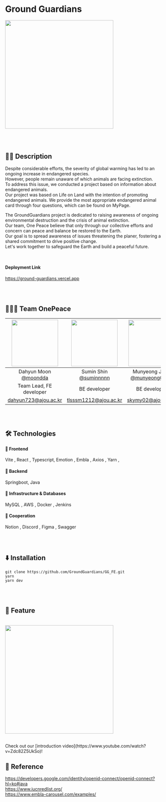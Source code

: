 # Ground Guardians
<img src="https://github.com/GroundGuardians/GG_FE/assets/99591750/7e2c1915-467c-4d6b-a035-ea1d8ac043e8" width="350" height="350"/></p>

<br>
<br>

## ✍🏻 Description

   Despite considerable efforts, the severity of global warming has led to an ongoing increase in endangered species.<br/> However, people remain unaware of which animals are facing extinction.<br/> To address this issue, we conducted a project based on information about endangered animals.<br/> Our project was based on Life on Land with the intention of promoting endangered animals. We provide the most appropriate endangered animal card through four questions, which can be found on MyPage.

   The GroundGuardians project is dedicated to raising awareness of ongoing environmental destruction and the crisis of animal extinction.<br/> Our team, One Peace believe that only through our collective efforts and concern can peace and balance be restored to the Earth.<br/> Our goal is to spread awareness of issues threatening the planer, fostering a shared commitment to drive positive change.<br/> Let's work together to safeguard the Earth and build a peaceful future.

<br/>

#### Deployment Link
https://ground-guardians.vercel.app

<br/>
<br/>

## 👩🏻‍💻 Team OnePeace
|<img src="https://avatars.githubusercontent.com/u/93575538?v=4" width="150" height="150"/>|<img src="https://avatars.githubusercontent.com/u/89023026?v=4" width="150" height="150"/>|<img src="https://avatars.githubusercontent.com/u/99591750?v=4" width="150" height="150"/>|<img src="https://avatars.githubusercontent.com/u/134673146?v=4" width="150" height="150"/>|
|:-:|:-:|:-:|:-:|
|Dahyun Moon<br/>[@moondda](https://github.com/moondda)|Sumin Shin<br/>[@suminnnnn](https://github.com/suminnnnn)|Munyeong Jung<br/>[@munyeong0103](https://github.com/munyeong0103)|Eunbi Hwang<br/>[@eunv0110](https://github.com/eunv0110)|
|Team Lead, FE developer|BE developer|BE developer|Designer|
|dahyun723@ajou.ac.kr|tlsssm1212@ajou.ac.kr|skymy02@ajou.ac.kr|pintotoro123@ajou.ac.kr|

<br/>
<br/>

## 🛠️ Technologies

#### 💙 Frontend

Vite , React , Typescript, Emotion ,  Embla , Axios , Yarn ,

#### 🧡 Backend

Springboot, Java

#### 🤎 Infrastructure & Databases

MySQL , AWS , Docker , Jenkins

#### 💚 Cooperation

Notion , Discord , Figma , Swagger


<br/>
<br/>

## ⬇️ Installation

```
git clone https://github.com/GroundGuardians/GG_FE.git
yarn
yarn dev
```

<br/>
<br/>

## 🫧 Feature
<br/>
<img src="https://github.com/GroundGuardians/.github/assets/89023026/35608150-af75-4d0e-95d5-774336486fb3" height="350"/></p>
<br/>
Check out our [introduction video](https://www.youtube.com/watch?v=Zdc82Z5UkSo)!

## 📜 Reference

https://developers.google.com/identity/openid-connect/openid-connect?hl=ko#java <br/>
https://www.iucnredlist.org/ <br/>
https://www.embla-carousel.com/examples/  <br/>
